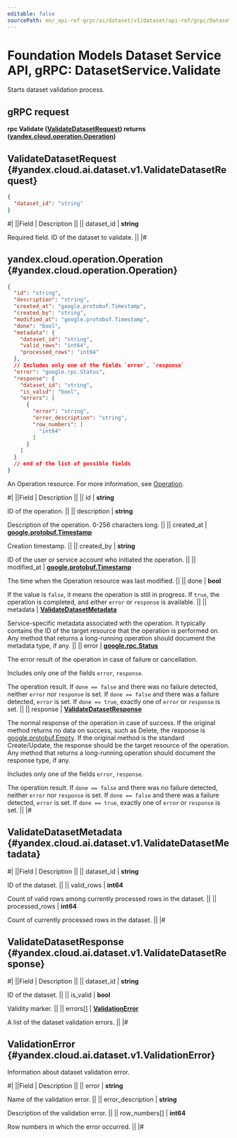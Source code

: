 ```yaml
---
editable: false
sourcePath: en/_api-ref-grpc/ai/dataset/v1/dataset/api-ref/grpc/Dataset/validate.md
---
```


# Foundation Models Dataset Service API, gRPC: DatasetService.Validate

Starts dataset validation process.

## gRPC request

**rpc Validate ([ValidateDatasetRequest](#yandex.cloud.ai.dataset.v1.ValidateDatasetRequest)) returns ([yandex.cloud.operation.Operation](#yandex.cloud.operation.Operation))**

## ValidateDatasetRequest {#yandex.cloud.ai.dataset.v1.ValidateDatasetRequest}

```json
{
  "dataset_id": "string"
}
```

#|
||Field | Description ||
|| dataset_id | **string**

Required field. ID of the dataset to validate. ||
|#

## yandex.cloud.operation.Operation {#yandex.cloud.operation.Operation}

```json
{
  "id": "string",
  "description": "string",
  "created_at": "google.protobuf.Timestamp",
  "created_by": "string",
  "modified_at": "google.protobuf.Timestamp",
  "done": "bool",
  "metadata": {
    "dataset_id": "string",
    "valid_rows": "int64",
    "processed_rows": "int64"
  },
  // Includes only one of the fields `error`, `response`
  "error": "google.rpc.Status",
  "response": {
    "dataset_id": "string",
    "is_valid": "bool",
    "errors": [
      {
        "error": "string",
        "error_description": "string",
        "row_numbers": [
          "int64"
        ]
      }
    ]
  }
  // end of the list of possible fields
}
```

An Operation resource. For more information, see [Operation](/docs/api-design-guide/concepts/operation).

#|
||Field | Description ||
|| id | **string**

ID of the operation. ||
|| description | **string**

Description of the operation. 0-256 characters long. ||
|| created_at | **[google.protobuf.Timestamp](https://developers.google.com/protocol-buffers/docs/reference/google.protobuf#timestamp)**

Creation timestamp. ||
|| created_by | **string**

ID of the user or service account who initiated the operation. ||
|| modified_at | **[google.protobuf.Timestamp](https://developers.google.com/protocol-buffers/docs/reference/google.protobuf#timestamp)**

The time when the Operation resource was last modified. ||
|| done | **bool**

If the value is `false`, it means the operation is still in progress.
If `true`, the operation is completed, and either `error` or `response` is available. ||
|| metadata | **[ValidateDatasetMetadata](#yandex.cloud.ai.dataset.v1.ValidateDatasetMetadata)**

Service-specific metadata associated with the operation.
It typically contains the ID of the target resource that the operation is performed on.
Any method that returns a long-running operation should document the metadata type, if any. ||
|| error | **[google.rpc.Status](https://cloud.google.com/tasks/docs/reference/rpc/google.rpc#status)**

The error result of the operation in case of failure or cancellation.

Includes only one of the fields `error`, `response`.

The operation result.
If `done == false` and there was no failure detected, neither `error` nor `response` is set.
If `done == false` and there was a failure detected, `error` is set.
If `done == true`, exactly one of `error` or `response` is set. ||
|| response | **[ValidateDatasetResponse](#yandex.cloud.ai.dataset.v1.ValidateDatasetResponse)**

The normal response of the operation in case of success.
If the original method returns no data on success, such as Delete,
the response is [google.protobuf.Empty](https://developers.google.com/protocol-buffers/docs/reference/google.protobuf#google.protobuf.Empty).
If the original method is the standard Create/Update,
the response should be the target resource of the operation.
Any method that returns a long-running operation should document the response type, if any.

Includes only one of the fields `error`, `response`.

The operation result.
If `done == false` and there was no failure detected, neither `error` nor `response` is set.
If `done == false` and there was a failure detected, `error` is set.
If `done == true`, exactly one of `error` or `response` is set. ||
|#

## ValidateDatasetMetadata {#yandex.cloud.ai.dataset.v1.ValidateDatasetMetadata}

#|
||Field | Description ||
|| dataset_id | **string**

ID of the dataset. ||
|| valid_rows | **int64**

Count of valid rows among currently processed rows in the dataset. ||
|| processed_rows | **int64**

Count of currently processed rows in the dataset. ||
|#

## ValidateDatasetResponse {#yandex.cloud.ai.dataset.v1.ValidateDatasetResponse}

#|
||Field | Description ||
|| dataset_id | **string**

ID of the dataset. ||
|| is_valid | **bool**

Validity marker. ||
|| errors[] | **[ValidationError](#yandex.cloud.ai.dataset.v1.ValidationError)**

A list of the dataset validation errors. ||
|#

## ValidationError {#yandex.cloud.ai.dataset.v1.ValidationError}

Information about dataset validation error.

#|
||Field | Description ||
|| error | **string**

Name of the validation error. ||
|| error_description | **string**

Description of the validation error. ||
|| row_numbers[] | **int64**

Row numbers in which the error occurred. ||
|#